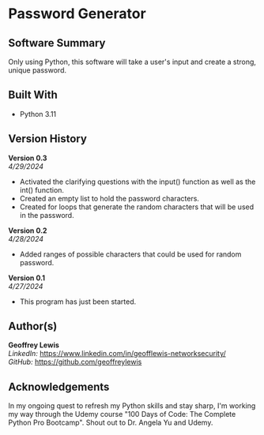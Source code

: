 # Password Generator

## Software Summary

Only using Python, this software will take a user's input and create a strong, unique password.

## Built With

* Python 3.11

## Version History 

**Version 0.3**  
*4/29/2024*  
* Activated the clarifying questions with the input() function as well as the int() function.
* Created an empty list to hold the password characters.
* Created for loops that generate the random characters that will be used in the password.

**Version 0.2**  
*4/28/2024*  
* Added ranges of possible characters that could be used for random password.

**Version 0.1**  
*4/27/2024*  
* This program has just been started.

## Author(s)

**Geoffrey Lewis**    
*LinkedIn:* https://www.linkedin.com/in/geofflewis-networksecurity/  
*GitHub:* https://github.com/geoffreylewis

## Acknowledgements

In my ongoing quest to refresh my Python skills and stay sharp, I'm working my way through the Udemy course "100 Days of Code: The Complete Python Pro Bootcamp".  Shout out to Dr. Angela Yu and Udemy.
